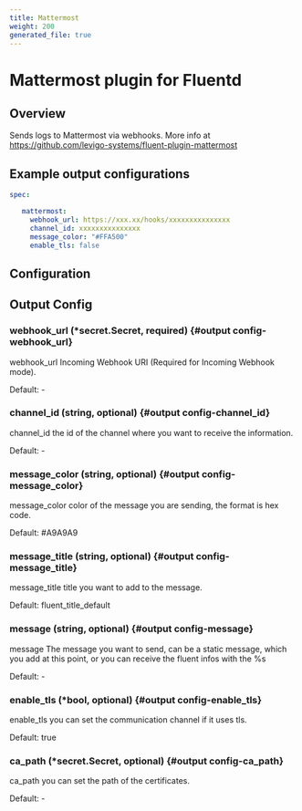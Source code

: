 ```yaml
---
title: Mattermost
weight: 200
generated_file: true
---
```


# Mattermost plugin for Fluentd
## Overview
 Sends logs to Mattermost via webhooks.
 More info at https://github.com/levigo-systems/fluent-plugin-mattermost

 ## Example output configurations
 ```yaml
 spec:

	mattermost:
	  webhook_url: https://xxx.xx/hooks/xxxxxxxxxxxxxxx
	  channel_id: xxxxxxxxxxxxxxx
	  message_color: "#FFA500"
	  enable_tls: false

 ```

## Configuration
## Output Config

### webhook_url (*secret.Secret, required) {#output config-webhook_url}

webhook_url Incoming Webhook URI (Required for Incoming Webhook mode). 

Default: -

### channel_id (string, optional) {#output config-channel_id}

channel_id the id of the channel where you want to receive the information. 

Default: -

### message_color (string, optional) {#output config-message_color}

message_color color of the message you are sending, the format is hex code.

Default: #A9A9A9

### message_title (string, optional) {#output config-message_title}

message_title title you want to add to the message.

Default: fluent_title_default

### message (string, optional) {#output config-message}

message The message you want to send, can be a static message, which you add at this point, or you can receive the fluent infos with the %s 

Default: -

### enable_tls (*bool, optional) {#output config-enable_tls}

enable_tls you can set the communication channel if it uses tls.

Default: true

### ca_path (*secret.Secret, optional) {#output config-ca_path}

ca_path you can set the path of the certificates. 

Default: -


